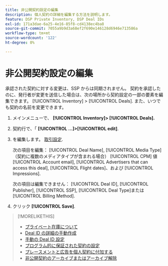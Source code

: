 ```yaml
---
title: 非公開契約設定の編集
description: 個人契約の詳細を編集する方法を説明します。
feature: DSP Private Inventory, DSP Deal IDs
exl-id: 171a3dae-6a25-4e16-85f8-cd4138ec4ba8
source-git-commit: 7055a9b9d3a68ef2f690e146128d6946e713586a
workflow-type: tm+mt
source-wordcount: '122'
ht-degree: 0%

---
```


# 非公開契約設定の編集

承認された契約に対する変更は、SSP からは同期されません。 契約を承認したのに、発行者が変更を送信した場合は、次の場所から契約設定の一部の要素を編集できます。 [!UICONTROL Inventory] > [!UICONTROL Deals]. また、いつでも契約の名前を変更できます。

1. メインメニューで、 **[!UICONTROL Inventory]> [!UICONTROL Deals].**

1. 契約行で、「  **[!UICONTROL ...]>[!UICONTROL edit]**.

1. を編集します。 [取引設定](deal-id-settings.md).

   次の項目を編集： [!UICONTROL Deal Name], [!UICONTROL Media Type] （契約に複数のメディアタイプが含まれる場合） [!UICONTROL CPM] 値 [!UICONTROL Account email], [!UICONTROL Advertisers that can access this deal], [!UICONTROL Flight dates]、および [!UICONTROL Impressions].

   次の項目は編集できません： [!UICONTROL Deal ID], [!UICONTROL Publisher], [!UICONTROL SSP], [!UICONTROL Deal Type]または [!UICONTROL Billing Method].

1. クリック **[!UICONTROL Save]**.

>[!MORELIKETHIS]
>
>* [プライベート在庫について](private-inventory-about.md)
>* [Deal ID の詳細の手動作成](deal-id-create.md)
>* [手動の Deal ID 設定](deal-id-settings.md)
>* [プログラム的に保証された契約の設定](programmatic-guaranteed-set-up.md)
>* [プレースメントと広告を個人契約に付加する](/help/dsp/inventory/deal-id-attach-placements.md)
>* [非公開契約のアーカイブまたはアーカイブ解除](/help/dsp/inventory/private-deal-archive-unarchive.md)

